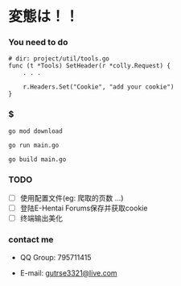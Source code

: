# 変態は！！

### You need to do

```shell
# dir: project/util/tools.go
func (t *Tools) SetHeader(r *colly.Request) {
	. . .
	
	r.Headers.Set("Cookie", "add your cookie")
}
```

### $
```shell
go mod download

go run main.go

go build main.go
```

### TODO

- [ ] 使用配置文件(eg: 爬取的页数 ...)
- [ ] 登陆E-Hentai Forums保存并获取cookie
- [ ] 终端输出美化

### contact me

- QQ Group: 795711415

- E-mail: gutrse3321@live.com
